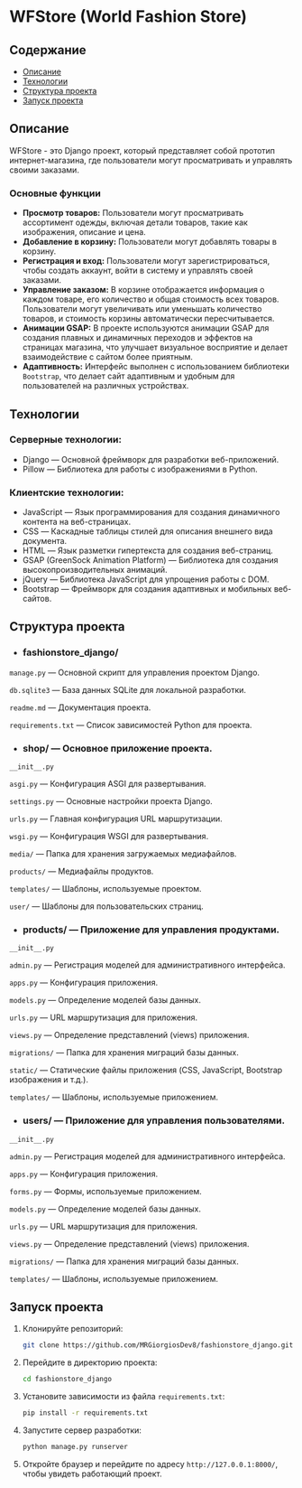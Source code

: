# WFStore (World Fashion Store)

## Содержание
- [Описание](#описание)
- [Технологии](#технологии)
- [Структура проекта](#структура-проекта)
- [Запуск проекта](#запуск-проекта)


## Описание
WFStore - это Django проект, который представляет собой прототип интернет-магазина, где пользователи могут просматривать и управлять своими заказами.

### Основные функции

- **Просмотр товаров:** Пользователи могут просматривать ассортимент одежды, включая детали товаров, такие как изображения, описание и цена.
- **Добавление в корзину:** Пользователи могут добавлять товары в корзину.
- **Регистрация и вход:** Пользователи могут зарегистрироваться, чтобы создать аккаунт, войти в систему и управлять своей заказами.
- **Управление заказом:** В корзине отображается информация о каждом товаре, его количество и общая стоимость всех товаров. Пользователи могут увеличивать или уменьшать количество товаров, и стоимость корзины автоматически пересчитывается.
- **Анимации GSAP:** В проекте используются анимации GSAP для создания плавных и динамичных переходов и эффектов на страницах магазина, что улучшает визуальное восприятие и делает взаимодействие с сайтом более приятным.
- **Адаптивность:** Интерфейс выполнен с использованием библиотеки `Bootstrap`, что делает сайт адаптивным и удобным для пользователей на различных устройствах.



## Технологии
### Серверные технологии:
- Django — Основной фреймворк для разработки веб-приложений.
- Pillow — Библиотека для работы с изображениями в Python.

### Клиентские технологии:
- JavaScript — Язык программирования для создания динамичного контента на веб-страницах.
- CSS — Каскадные таблицы стилей для описания внешнего вида документа.
- HTML — Язык разметки гипертекста для создания веб-страниц.
- GSAP (GreenSock Animation Platform) — Библиотека для создания высокопроизводительных анимаций.
- jQuery — Библиотека JavaScript для упрощения работы с DOM.
- Bootstrap — Фреймворк для создания адаптивных и мобильных веб-сайтов.

## Структура проекта
- ### fashionstore_django/

`manage.py` — Основной скрипт для управления проектом Django.

`db.sqlite3` — База данных SQLite для локальной разработки.

`readme.md` — Документация проекта.

`requirements.txt` — Список зависимостей Python для проекта.

- ### shop/ — Основное приложение проекта.

`__init__.py`

`asgi.py` — Конфигурация ASGI для развертывания.

`settings.py` — Основные настройки проекта Django.

`urls.py` — Главная конфигурация URL маршрутизации.

`wsgi.py` — Конфигурация WSGI для развертывания.

`media/` — Папка для хранения загружаемых медиафайлов.

`products/` — Медиафайлы продуктов.


`templates/` — Шаблоны, используемые проектом.


`user/` — Шаблоны для пользовательских страниц.

- ### products/ — Приложение для управления продуктами.

`__init__.py`

`admin.py`  — Регистрация моделей для административного интерфейса.

`apps.py` — Конфигурация приложения.

`models.py` — Определение моделей базы данных.

`urls.py` — URL маршрутизация для приложения.

`views.py` — Определение представлений (views) приложения.

`migrations/` — Папка для хранения миграций базы данных.

`static/` — Статические файлы приложения (CSS, JavaScript, Bootstrap изображения и т.д.).

`templates/` — Шаблоны, используемые приложением.

- ### users/ — Приложение для управления пользователями.

`__init__.py`

`admin.py` — Регистрация моделей для административного интерфейса.

`apps.py` — Конфигурация приложения.

`forms.py` — Формы, используемые приложением.

`models.py` — Определение моделей базы данных.

`urls.py` — URL маршрутизация для приложения.

`views.py` — Определение представлений (views) приложения.

`migrations/` — Папка для хранения миграций базы данных.

`templates/` — Шаблоны, используемые приложением.

## Запуск проекта

1. Клонируйте репозиторий:

    ```bash
    git clone https://github.com/MRGiorgiosDev8/fashionstore_django.git
    ```

2. Перейдите в директорию проекта:

    ```bash
    cd fashionstore_django
    ```   

3. Установите зависимости из файла `requirements.txt`:

    ```bash
    pip install -r requirements.txt
    ```

4. Запустите сервер разработки:

    ```bash
    python manage.py runserver
    ```

5. Откройте браузер и перейдите по адресу `http://127.0.0.1:8000/`, чтобы увидеть работающий проект.